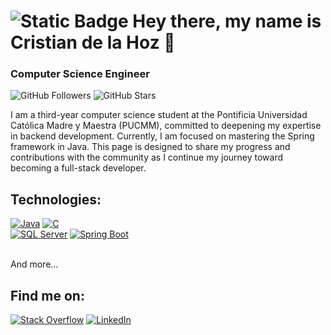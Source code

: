 # ![Static Badge](https://img.shields.io/badge/V-F7DF1E?style=for-the-badge&logo=superuser&logoColor=rgba&label=Saratras) Hey there, my name is Cristian de la Hoz 👋
### Computer Science Engineer

![GitHub Followers](https://img.shields.io/github/followers/SaratrasV?style=social)
![GitHub Stars](https://img.shields.io/github/stars/SaratrasV?style=social)

I am a third-year computer science student at the Pontificia Universidad Católica Madre y Maestra (PUCMM), committed to deepening my expertise in backend development. Currently, I am focused on mastering the Spring framework in Java. This page is designed to share my progress and contributions with the community as I continue my journey toward becoming a full-stack developer.

## Technologies:

[![Java](https://img.shields.io/badge/Java-FA7343?style=for-the-badge&logo=Java&logoColor=white&labelColor=101010)]()
[![C](https://img.shields.io/badge/C-4479A1?style=for-the-badge&logo=c&logoColor=white&labelColor=101010)]()
</br>
[![SQL Server](https://img.shields.io/badge/SQL_Server-F7DF1E?style=for-the-badge&logo=sqlserver&logoColor=white&labelColor=101010)]()
[![Spring Boot](https://img.shields.io/badge/Spring-47A248?style=for-the-badge&logo=spring&logoColor=white&labelColor=101010)]()

</br>
And more...

## Find me on:

[![Stack Overflow](https://img.shields.io/badge/Stack_Overflow-@CristianDHoz-FA7343?style=for-the-badge&logo=stackoverflow&logoColor=white&labelColor=101010)](https://stackoverflow.com/users/23268945/cristiandhoz)
[![LinkedIn](https://img.shields.io/badge/LinkedIn-1575F9?style=for-the-badge&logo=linkedin&logoColor=white&labelColor=101010)](https://www.linkedin.com/in/cristian-de-la-hoz-785b602b3/)
